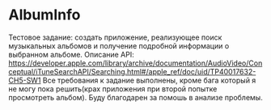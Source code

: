 # AlbumInfo
Тестовое задание: создать приложение, реализующее поиск музыкальных альбомов и получение подробной информации о выбранном альбоме.
Описание API: https://developer.apple.com/library/archive/documentation/AudioVideo/Conceptual/iTuneSearchAPI/Searching.html#/apple_ref/doc/uid/TP40017632-CH5-SW1
Все требования к задание выполнены, кроме бага который я не могу пока решить(крах приложения при второй попытке просмотреть альбом).
Буду благодарен за помошь в анализе проблемы.
